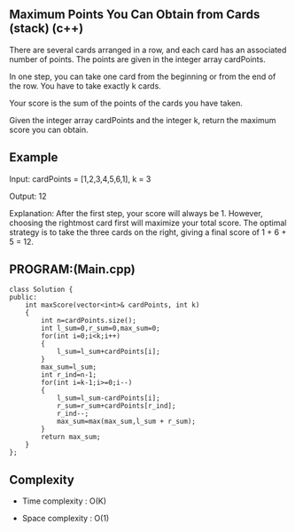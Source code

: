 ## Maximum Points You Can Obtain from Cards (stack) (c++)

There are several cards arranged in a row, and each card has an associated number of points. The points are given in the integer array cardPoints.

In one step, you can take one card from the beginning or from the end of the row. You have to take exactly k cards.

Your score is the sum of the points of the cards you have taken.

Given the integer array cardPoints and the integer k, return the maximum score you can obtain.
## Example
Input: cardPoints = [1,2,3,4,5,6,1], k = 3

Output: 12

Explanation: After the first step, your score will always be 1. However, choosing the rightmost card first will maximize your total score. The optimal strategy is to take the three cards on the right, giving a final score of 1 + 6 + 5 = 12.
## PROGRAM:(Main.cpp)
```
class Solution {
public:
    int maxScore(vector<int>& cardPoints, int k) 
    {
        int n=cardPoints.size();
        int l_sum=0,r_sum=0,max_sum=0;
        for(int i=0;i<k;i++)
        {
            l_sum=l_sum+cardPoints[i];
        }
        max_sum=l_sum;
        int r_ind=n-1;
        for(int i=k-1;i>=0;i--)
        {
            l_sum=l_sum-cardPoints[i];
            r_sum=r_sum+cardPoints[r_ind];
            r_ind--;
            max_sum=max(max_sum,l_sum + r_sum);
        }
        return max_sum;
    }
};
```
## Complexity
- Time complexity : O(K)

- Space complexity : O(1)
